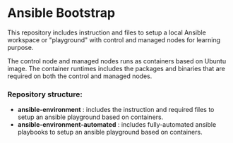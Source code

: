 # Ansible Bootstrap
This repository includes instruction and files to setup a local Ansible workspace or "playground" with control and managed nodes for learning purpose.

The control node and managed nodes runs as containers based on Ubuntu image.
The container runtimes includes the packages and binaries that are required on both the control and managed nodes.


### Repository structure:

* __ansible-environment__ : includes the instruction and required files to setup an ansible playground based on containers.
* __ansible-environment-automated__ : includes fully-automated ansible playbooks to setup an ansible playground based on containers.
